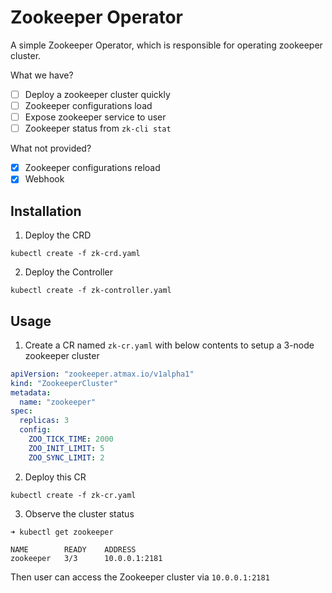 # Zookeeper Operator

A simple Zookeeper Operator, which is responsible for operating zookeeper cluster.

What we have?

- [ ] Deploy a zookeeper cluster quickly
- [ ] Zookeeper configurations load
- [ ] Expose zookeeper service to user
- [ ] Zookeeper status from `zk-cli stat`

What not provided?

- [x] Zookeeper configurations reload
- [x] Webhook

## Installation
1. Deploy the CRD

```
kubectl create -f zk-crd.yaml
```

2. Deploy the Controller

```
kubectl create -f zk-controller.yaml
```

## Usage
1. Create a CR named `zk-cr.yaml` with below contents to setup a 3-node zookeeper cluster

```yaml
apiVersion: "zookeeper.atmax.io/v1alpha1"
kind: "ZookeeperCluster"
metadata:
  name: "zookeeper"
spec:
  replicas: 3
  config:
    ZOO_TICK_TIME: 2000
    ZOO_INIT_LIMIT: 5
    ZOO_SYNC_LIMIT: 2
```

2. Deploy this CR

```
kubectl create -f zk-cr.yaml
```

3. Observe the cluster status

```
➜ kubectl get zookeeper

NAME        READY    ADDRESS
zookeeper   3/3      10.0.0.1:2181           
```

Then user can access the Zookeeper cluster via `10.0.0.1:2181`
